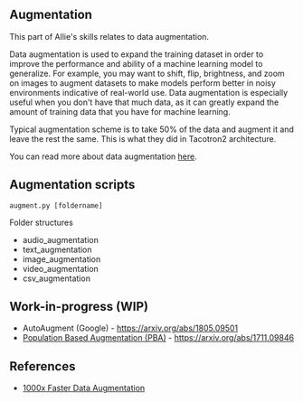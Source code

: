 ## Augmentation 

This part of Allie's skills relates to data augmentation.

Data augmentation is used to expand the training dataset in order to improve the performance and ability of a machine learning model to generalize. For example, you may want to shift, flip, brightness, and zoom on images to augment datasets to make models perform better in noisy environments indicative of real-world use. Data augmentation is especially useful when you don't have that much data, as it can greatly expand the amount of training data that you have for machine learning. 

Typical augmentation scheme is to take 50% of the data and augment it and leave the rest the same. This is what they did in Tacotron2 architecture. 

You can read more about data augmentation [here](https://towardsdatascience.com/1000x-faster-data-augmentation-b91bafee896c).

## Augmentation scripts 

```
augment.py [foldername]
```

Folder structures 
- audio_augmentation
- text_augmentation 
- image_augmentation
- video_augmentation 
- csv_augmentation 

## Work-in-progress (WIP)

- AutoAugment (Google) - https://arxiv.org/abs/1805.09501
- [Population Based Augmentation (PBA)](https://github.com/arcelien/pba) - https://arxiv.org/abs/1711.09846

## References
* [1000x Faster Data Augmentation](https://towardsdatascience.com/1000x-faster-data-augmentation-b91bafee896c)
